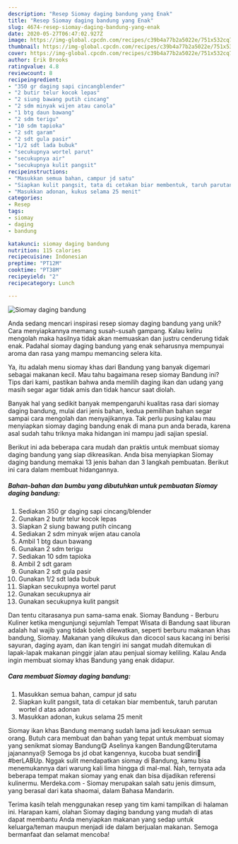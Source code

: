 ```yaml
---
description: "Resep Siomay daging bandung yang Enak"
title: "Resep Siomay daging bandung yang Enak"
slug: 4674-resep-siomay-daging-bandung-yang-enak
date: 2020-05-27T06:47:02.927Z
image: https://img-global.cpcdn.com/recipes/c39b4a77b2a5022e/751x532cq70/siomay-daging-bandung-foto-resep-utama.jpg
thumbnail: https://img-global.cpcdn.com/recipes/c39b4a77b2a5022e/751x532cq70/siomay-daging-bandung-foto-resep-utama.jpg
cover: https://img-global.cpcdn.com/recipes/c39b4a77b2a5022e/751x532cq70/siomay-daging-bandung-foto-resep-utama.jpg
author: Erik Brooks
ratingvalue: 4.8
reviewcount: 8
recipeingredient:
- "350 gr daging sapi cincangblender"
- "2 butir telur kocok lepas"
- "2 siung bawang putih cincang"
- "2 sdm minyak wijen atau canola"
- "1 btg daun bawang"
- "2 sdm terigu"
- "10 sdm tapioka"
- "2 sdt garam"
- "2 sdt gula pasir"
- "1/2 sdt lada bubuk"
- "secukupnya wortel parut"
- "secukupnya air"
- "secukupnya kulit pangsit"
recipeinstructions:
- "Masukkan semua bahan, campur jd satu"
- "Siapkan kulit pangsit, tata di cetakan biar membentuk, taruh parutan wortel d atas adonan"
- "Masukkan adonan, kukus selama 25 menit"
categories:
- Resep
tags:
- siomay
- daging
- bandung

katakunci: siomay daging bandung 
nutrition: 115 calories
recipecuisine: Indonesian
preptime: "PT12M"
cooktime: "PT38M"
recipeyield: "2"
recipecategory: Lunch

---
```



![Siomay daging bandung](https://img-global.cpcdn.com/recipes/c39b4a77b2a5022e/751x532cq70/siomay-daging-bandung-foto-resep-utama.jpg)

Anda sedang mencari inspirasi resep siomay daging bandung yang unik? Cara menyiapkannya memang susah-susah gampang. Kalau keliru mengolah maka hasilnya tidak akan memuaskan dan justru cenderung tidak enak. Padahal siomay daging bandung yang enak seharusnya mempunyai aroma dan rasa yang mampu memancing selera kita.

Ya, itu adalah menu siomay khas dari Bandung yang banyak digemari sebagai makanan kecil. Mau tahu bagaimana resep siomay Bandung ini? Tips dari kami, pastikan bahwa anda memilih daging ikan dan udang yang masih segar agar tidak amis dan tidak hancur saat diolah.

Banyak hal yang sedikit banyak mempengaruhi kualitas rasa dari siomay daging bandung, mulai dari jenis bahan, kedua pemilihan bahan segar sampai cara mengolah dan menyajikannya. Tak perlu pusing kalau mau menyiapkan siomay daging bandung enak di mana pun anda berada, karena asal sudah tahu triknya maka hidangan ini mampu jadi sajian spesial.


Berikut ini ada beberapa cara mudah dan praktis untuk membuat siomay daging bandung yang siap dikreasikan. Anda bisa menyiapkan Siomay daging bandung memakai 13 jenis bahan dan 3 langkah pembuatan. Berikut ini cara dalam membuat hidangannya.

<!--inarticleads1-->

##### Bahan-bahan dan bumbu yang dibutuhkan untuk pembuatan Siomay daging bandung:

1. Sediakan 350 gr daging sapi cincang/blender
1. Gunakan 2 butir telur kocok lepas
1. Siapkan 2 siung bawang putih cincang
1. Sediakan 2 sdm minyak wijen atau canola
1. Ambil 1 btg daun bawang
1. Gunakan 2 sdm terigu
1. Sediakan 10 sdm tapioka
1. Ambil 2 sdt garam
1. Gunakan 2 sdt gula pasir
1. Gunakan 1/2 sdt lada bubuk
1. Siapkan secukupnya wortel parut
1. Gunakan secukupnya air
1. Gunakan secukupnya kulit pangsit


Dan tentu citarasanya pun sama-sama enak. Siomay Bandung - Berburu Kuliner ketika mengunjungi sejumlah Tempat Wisata di Bandung saat liburan adalah hal wajib yang tidak boleh dilewatkan, seperti berburu makanan khas bandung, Siomay. Makanan yang dikukus dan dicocol saus kacang ini berisi sayuran, daging ayam, dan ikan tengiri ini sangat mudah ditemukan di lapak-lapak makanan pinggir jalan atau penjual siomay keliling. Kalau Anda ingin membuat siomay khas Bandung yang enak didapur. 

<!--inarticleads2-->

##### Cara membuat Siomay daging bandung:

1. Masukkan semua bahan, campur jd satu
1. Siapkan kulit pangsit, tata di cetakan biar membentuk, taruh parutan wortel d atas adonan
1. Masukkan adonan, kukus selama 25 menit


Siomay ikan khas Bandung memang sudah lama jadi kesukaan semua orang. Butuh cara membuat dan bahan yang tepat untuk membuat siomay yang senikmat siomay Bandung😋 Aselinya kangen Bandung😩terutama jajanannya😢 Semoga bs jd obat kangennya, kucoba buat sendiri💪 #berLABUp. Nggak sulit mendapatkan siomay di Bandung, kamu bisa menemukannya dari warung kali lima hingga di mal-mal. Nah, ternyata ada beberapa tempat makan siomay yang enak dan bisa dijadikan referensi kulinermu. Merdeka.com - Siomay merupakan salah satu jenis dimsum, yang berasal dari kata shaomai, dalam Bahasa Mandarin. 

Terima kasih telah menggunakan resep yang tim kami tampilkan di halaman ini. Harapan kami, olahan Siomay daging bandung yang mudah di atas dapat membantu Anda menyiapkan makanan yang sedap untuk keluarga/teman maupun menjadi ide dalam berjualan makanan. Semoga bermanfaat dan selamat mencoba!
